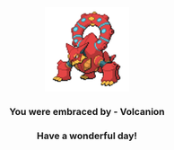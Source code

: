 <p align="center">
    <img src="https://raw.githubusercontent.com/PokeAPI/sprites/master/sprites/pokemon/721.png" width="150" height="150">
</p>
<h3 align="center">You were embraced by - <b>Volcanion</b></h3>
<h3 align="center">Have a wonderful day!</h3>
